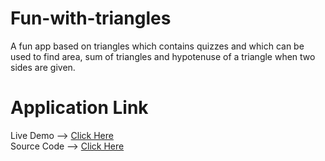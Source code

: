# Fun-with-triangles
A fun app based on triangles which contains quizzes and which can be used to find area, sum of triangles and hypotenuse of a triangle when two sides are given.


# Application Link
Live Demo --> [Click Here](https://anujbarochia-fun-with-triangles.netlify.app) <br>
Source Code --> [Click Here](https://github.com/anujbarochia/Fun-with-triangles)
